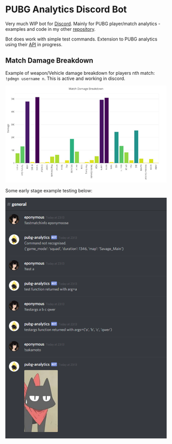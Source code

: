 # PUBG Analytics Discord Bot
Very much WIP bot for [Discord](https://discordapp.com/). Mainly for PUBG player/match analytics - examples and code in my other [repository](https://github.com/rokkuran/pubg-analytics).

Bot does work with simple test commands. Extension to PUBG analytics using their [API](https://documentation.playbattlegrounds.com/en/telemetry-events.html) in progress. 

## Match Damage Breakdown
Example of weapon/Vehicle damage breakdown for players nth match: `!pdmgn username n`. This is active and working in discord.

![Match Damage Breakdown][match_dmg_breakdown]



Some early stage example testing below:

![testing][action_example]



[match_dmg_breakdown]: https://raw.githubusercontent.com/rokkuran/pubg-analytics-bot/master/img/match_damage_breakdown.jpeg
[action_example]: https://raw.githubusercontent.com/rokkuran/pubg-analytics-bot/master/img/action_example.PNG